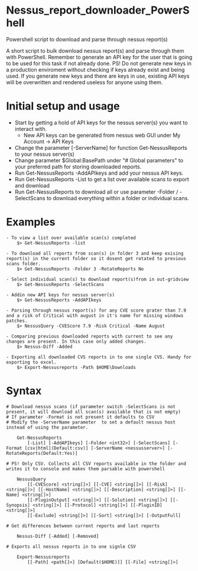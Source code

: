 # Nessus_report_downloader_PowerShell
Powershell script to download and parse through nessus report(s)

A short script to bulk download nessus report(s) and parse through them with PowerShell.
Remember to generate an API key for the user that is going to be used for this task if not already done.
PS! Do not generate new keys in a production enviroment without checking if keys already exist and being used.
If you generate new keys and there are keys in use, existing API keys will be overwritten and rendered useless for anyone using them.


# Initial setup and usage
- Start by getting a hold of API keys for the nessus server(s) you want to interact with.
  - New API keys can be generated from nessus web GUI under My Account -> API Keys 
- Change the parameter [-ServerName] for function Get-NessusReports to your nessus server(s)
- Change parameter $Global:BasePath under "# Global parameters" to your preferred path for storing downloaded reports.
- Run Get-NessusReports -AddAPIkeys and add your nessus API keys.
- Run Get-NessusReports -List to get a list over available scans to export and download
- Run Get-NessusReports to download all or use parameter -Folder / -SelectScans to download everything within a folder or individual scans.


# Examples
    - To view a list over available scan(s) completed
        $> Get-NessusReports -list
        
    - To download all reports from scan(s) in folder 3 and keep exising report(s) in the current folder so it dosent get rotated to previous scans folder.
        $> Get-NessusReports -Folder 3 -RotateReports No
        
    - Select individual scan(s) to download report(s)from in out-gridview
        $> Get-NessusReports -SelectScans
        
    - Addin new API keys for nessus server(s)
        $> Get-NessusReports -AddAPIkeys
        
    - Parsing through nessus report(s) for any CVE score grater than 7.9 and a risk of Critical with august in it's name for missing windows patches.
        $> NessusQuery -CVEScore 7.9 -Risk Critical -Name August
        
    - Comparing previous downloaded reports with current to see any changes are present. In this case only added changes.
        $> Nessus-Diff -Added
        
    - Exporting all downloaded CVS reports in to one single CVS. Handy for exporting to excel.
        $> Export-Nessusreports -Path $HOME\Downloads


# Syntax
    
    # Download nessus scans (if parameter switch -SelectScans is not present, it will download all scan(s) available that is not empty)
    # If parameter -Format is not present it defaults to CSV
    # Modify the -ServerName parameter  to set a default nessus host instead of using the parameter.
    
        Get-NessusReports
            [-List] [-AddAPIkeys] [-Folder <int32>] [-SelectScans] [-Format [csv|html](Default:csv)] [-ServerName <nessusserver>] [-RotateReports(Default:Yes)]
    
    # PS! Only CSV. Collects all CSV reports available in the folder and writes it to console and makes them parsable with powershell
    
        NessusQuery 
            [[-CVEScore] <string[]>] [[-CVE] <string[]>] [[-Risk] <string[]>] [[-HostName] <string[]>] [[-Description] <string[]>] [[-Name] <string[]>] 
            [[-PluginOutput] <string[]>] [[-Solution] <string[]>] [[-Synopsis] <string[]>] [[-Protocol] <string[]>] [[-PluginID] <string[]>] 
            [[-Exclude] <string[]>] [[-Sort] <string[]>] [-OutputFull]
               
    # Get differences between current reports and last reports
    
        Nessus-Diff [-Added] [-Removed]
    
    # Exports all nessus reports in to one signle CSV
    
        Export-Nessusreports
            [[-Path] <path[]>] [Default($HOME)]] [[-File] <string[]>]
